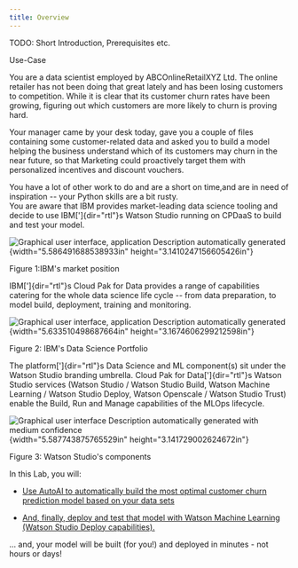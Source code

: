 ```yaml
---
title: Overview
---
```


TODO: Short Introduction, Prerequisites etc.

Use-Case

You are a data scientist employed by ABCOnlineRetailXYZ Ltd. The online
retailer has not been doing that great lately and has been losing
customers to competition. While it is clear that its customer churn
rates have been growing, figuring out which customers are more likely to
churn is proving hard.

Your manager came by your desk today, gave you a couple of files
containing some customer-related data and asked you to build a model
helping the business understand which of its customers may churn in the
near future, so that Marketing could proactively target them with
personalized incentives and discount vouchers.

You have a lot of other work to do and are a short on time,and are in
need of inspiration -- your Python skills are a bit rusty.\
You are aware that IBM provides market-leading data science tooling and
decide to use IBM[']{dir="rtl"}s Watson Studio running on CPDaaS to
build and test your model.

![Graphical user interface, application Description automatically
generated](images/media/image1.png){width="5.586491688538933in"
height="3.1410247156605426in"}

Figure 1:IBM's market position

IBM[']{dir="rtl"}s Cloud Pak for Data provides a range of capabilities
catering for the whole data science life cycle -- from data preparation,
to model build, deployment, training and monitoring.

![Graphical user interface, application Description automatically
generated](images/media/image2.png){width="5.633510498687664in"
height="3.1674606299212598in"}

Figure 2: IBM\'s Data Science Portfolio

The platform[']{dir="rtl"}s Data Science and ML component(s) sit under
the Watson Studio branding umbrella. Cloud Pak for Data[']{dir="rtl"}s
Watson Studio services (Watson Studio / Watson Studio Build, Watson
Machine Learning / Watson Studio Deploy, Watson Openscale / Watson
Studio Trust) enable the Build, Run and Manage capabilities of the MLOps
lifecycle.

![Graphical user interface Description automatically generated with
medium confidence](images/media/image3.png){width="5.587743875765529in"
height="3.141729002624672in"}

Figure 3: Watson Studio\'s components

In this Lab, you will:

-   [Use AutoAI to automatically build the most optimal customer churn
    prediction model based on your data sets](#bookmark)

-   [And, finally, deploy and test that model with Watson Machine
    Learning (Watson Studio Deploy capabilities).](#bookmark1)

... and, your model will be built (for you!) and deployed in minutes -
not hours or days!
